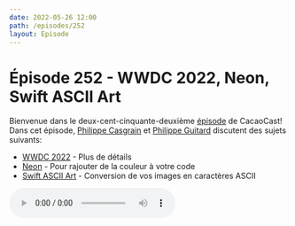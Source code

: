 ```yaml
---
date: 2022-05-26 12:00
path: /episodes/252
layout: Episode
---
```

# Épisode 252 - WWDC 2022, Neon, Swift ASCII Art
<p>Bienvenue dans le deux-cent-cinquante-deuxi&egrave;me&nbsp;<a href="https://cacaocast.com/media/cacaocast_252.mp3" title="CacaoCast Episode 252">épisode</a> de CacaoCast! Dans cet épisode, <a href="http://www.twitter.com/philippec" title="Philippe Casgrain sur Twitter">Philippe Casgrain</a> et <a href="http://www.twitter.com/cacaocast" title="Philippe Guitard sur Twitter">Philippe Guitard</a> discutent des sujets suivants:</p>
<ul>
<li><a href="https://developer.apple.com/wwdc22/" title="WWDC 2022">WWDC 2022</a> - Plus de détails</li>
<li><a href="https://github.com/chimehq/neon" title="Neon">Neon</a> - Pour rajouter de la couleur à votre code</li>
<li><a href="https://github.com/ijoshsmith/swift-ascii-art" title="Swift ASCII Art">Swift ASCII Art</a> - Conversion de vos images en caractères ASCII</li>
</ul>
<p><audio controls><source src="https://cacaocast.com/media/cacaocast_252.mp3" type="audio/mpeg"><source src="https://cacaocast.com/media/cacaocast_252.mp3" type="audio/mp4">Votre navigateur ne supporte pas l'élément audio / Your browser does not support the audio element.</audio></p>
